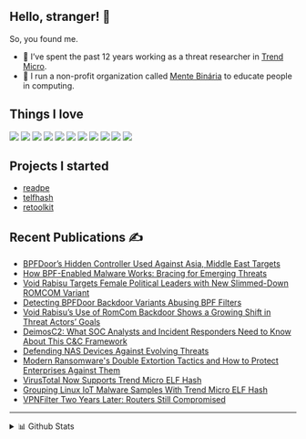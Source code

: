 ## Hello, stranger! 👋

So, you found me.

- 🔭 I’ve spent the past 12 years working as a threat researcher in [Trend Micro](https://github.com/trendmicro).
- 💚 I run a non-profit organization called [Mente Binária](https://menteb.in/) to educate people in computing.

## Things I love

![](https://img.shields.io/badge/-GDB-9cf)
![](https://img.shields.io/badge/-x64dbg-lightgrey)
![](https://img.shields.io/badge/-YARA-green)
![](https://img.shields.io/badge/-Detect_It_Easy-yellow)
![](https://img.shields.io/badge/-HIEW-blueviolet)
![](https://img.shields.io/badge/-Low_Level_Programming-green)
![](https://img.shields.io/badge/-OS_Internals-red)
![](https://img.shields.io/badge/-C-gray)
![](https://img.shields.io/badge/-IDA_Pro-blue)
![](https://img.shields.io/badge/-Debian%20GNU/Linux-ff69b4)
![](https://img.shields.io/badge/-GEF-green)

## Projects I started
- [readpe](https://github.com/mentebinaria/readpe)
- [telfhash](https://github.com/trendmicro/telfhash)
- [retoolkit](https://github.com/mentebinaria/retoolkit)

## Recent Publications ✍️
- [BPFDoor’s Hidden Controller Used Against Asia, Middle East Targets](https://www.trendmicro.com/en_us/research/25/d/bpfdoor-hidden-controller.html)
- [How BPF-Enabled Malware Works: Bracing for Emerging Threats](https://www.trendmicro.com/vinfo/us/security/news/threat-landscape/how-bpf-enabled-malware-works-bracing-for-emerging-threats)
- [Void Rabisu Targets Female Political Leaders with New Slimmed-Down ROMCOM Variant](https://www.trendmicro.com/en_us/research/23/j/void-rabisu-targets-female-leaders-with-new-romcom-variant.html)
- [Detecting BPFDoor Backdoor Variants Abusing BPF Filters](https://www.trendmicro.com/en_us/research/23/g/detecting-bpfdoor-backdoor-variants-abusing-bpf-filters.html)
- [Void Rabisu’s Use of RomCom Backdoor Shows a Growing Shift in Threat Actors’ Goals](https://www.trendmicro.com/en_us/research/23/e/void-rabisu-s-use-of-romcom-backdoor-shows-a-growing-shift-in-th.html)
- [DeimosC2: What SOC Analysts and Incident Responders Need to Know About This C&C Framework](https://www.trendmicro.com/en_us/research/22/k/deimosc2-what-soc-analysts-and-incident-responders-need-to-know.html)
- [Defending NAS Devices Against Evolving Threats](https://www.trendmicro.com/vinfo/us/security/news/internet-of-things/reinforcing-nas-security-against-pivoting-threats)
- [Modern Ransomware's Double Extortion Tactics and How to Protect Enterprises Against Them](https://www.trendmicro.com/vinfo/us/security/news/cybercrime-and-digital-threats/modern-ransomwares-double-extortion-tactics-and-how-to-protect-enterprises-against-them)
- [VirusTotal Now Supports Trend Micro ELF Hash](https://www.trendmicro.com/pt_br/research/20/j/virustotal-now-supports-trend-micro-elf-hash.html)
- [Grouping Linux IoT Malware Samples With Trend Micro ELF Hash](https://www.trendmicro.com/en_us/research/20/d/grouping-linux-iot-malware-samples-with-trend-micro-elf-hash.html)
- [VPNFilter Two Years Later: Routers Still Compromised](https://www.trendmicro.com/en_us/research/21/a/vpnfilter-two-years-later-routers-still-compromised-.html)

********
  
<details>
  <summary>📊 Github Stats</summary>

  <p align="center"> <img src="https://github-readme-stats.vercel.app/api?username=merces&show_icons=true&theme=gotham" alt="Joel's Stats" /> 

</details>
